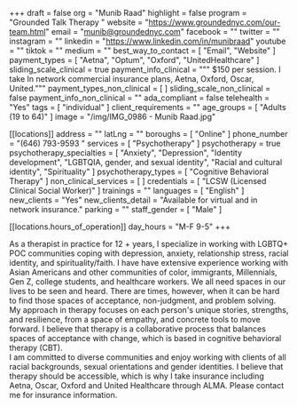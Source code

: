 +++
draft = false
org = "Munib Raad"
highlight = false
program = "Grounded Talk Therapy "
website = "https://www.groundednyc.com/our-team.html"
email = "munib@groundednyc.com"
facebook = ""
twitter = ""
instagram = ""
linkedin = "https://www.linkedin.com/in/munibraad"
youtube = ""
tiktok = ""
medium = ""
best_way_to_contact = [ "Email", "Website" ]
payment_types = [ "Aetna", "Optum", "Oxford", "UnitedHealthcare" ]
sliding_scale_clinical = true
payment_info_clinical = """
$150 per session.
I take In network commercial insurance plans, Aetna, Oxford, Oscar, United."""
payment_types_non_clinical = [ ]
sliding_scale_non_clinical = false
payment_info_non_clinical = ""
ada_compliant = false
telehealth = "Yes"
tags = [ "individual" ]
client_requirements = ""
age_groups = [ "Adults (19 to 64)" ]
image = "/img/IMG_0986 - Munib Raad.jpg"

[[locations]]
address = ""
latLng = ""
boroughs = [ "Online" ]
phone_number = "(646) 793-9593 "
services = [ "Psychotherapy" ]
psychotherapy = true
psychotherapy_specialties = [
  "Anxiety",
  "Depression",
  "Identity development",
  "LGBTQIA, gender, and sexual identity",
  "Racial and cultural identity",
  "Spirituality"
]
psychotherapy_types = [ "Cognitive Behavioral Therapy" ]
non_clinical_services = [ ]
credentials = [ "LCSW (Licensed Clinical Social Worker)" ]
trainings = ""
languages = [ "English" ]
new_clients = "Yes"
new_clients_detail = "Available for virtual and in network insurance."
parking = ""
staff_gender = [ "Male" ]

  [[locations.hours_of_operation]]
  day_hours = "M-F 9-5"
+++

As a therapist in practice for 12 + years, I specialize in working with LGBTQ+ POC communities coping with depression, anxiety, relationship stress, racial identity, and spirituality/faith. I have have extensive experience working with Asian Americans and other communities of color, immigrants, Millennials, Gen Z, college students, and healthcare workers. We all need spaces in our lives to be seen and heard. There are times, however, when it can be hard to find those spaces of acceptance, non-judgment, and problem solving. <br>
My approach in therapy focuses on each person's unique stories, strengths, and resilience, from a space of empathy, and concrete tools to move forward. I believe that therapy is a collaborative process that balances spaces of acceptance with change, which is based in cognitive behavioral therapy (CBT). <br>
I am committed to diverse communities and enjoy working with clients of all racial backgrounds, sexual orientations and gender identities. I believe that therapy should be accessible, which is why I take insurance including Aetna, Oscar, Oxford and United Healthcare through ALMA. Please contact me for insurance information. <br>
